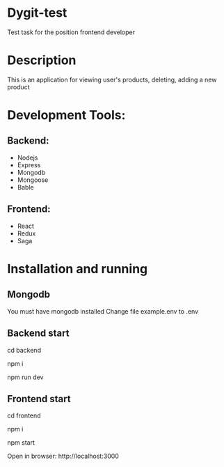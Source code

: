# Dygit-test

Test task for the position frontend developer

# Description

This is an application for viewing user's products, deleting,
adding a new product

# Development Tools:

## Backend:

- Nodejs
- Express
- Mongodb
- Mongoose
- Bable

## Frontend:

- React
- Redux
- Saga

# Installation and running

## Mongodb

You must have mongodb installed
Сhange file example.env to .env

## Backend start

cd backend

npm i

npm run dev

## Frontend start

cd frontend

npm i

npm start

Open in browser: http://localhost:3000
